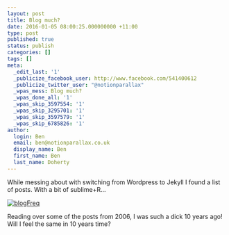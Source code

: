 ```yaml
---
layout: post
title: Blog much?
date: 2016-01-05 08:00:25.000000000 +11:00
type: post
published: true
status: publish
categories: []
tags: []
meta:
  _edit_last: '1'
  _publicize_facebook_user: http://www.facebook.com/541400612
  _publicize_twitter_user: "@notionparallax"
  _wpas_mess: Blog much?
  _wpas_done_all: '1'
  _wpas_skip_3597554: '1'
  _wpas_skip_3295701: '1'
  _wpas_skip_3597579: '1'
  _wpas_skip_6785826: '1'
author:
  login: Ben
  email: ben@notionparallax.co.uk
  display_name: Ben
  first_name: Ben
  last_name: Doherty
---
```

<p>While messing about with switching from Wordpress to Jekyll I found a list of posts. With a bit of sublime+R...</p>
<p><a href="/wordpress/wp-content/uploads/2016/01/blogFreq.png" rel="attachment wp-att-2718"><img class="alignnone size-full wp-image-2718" src="{{ site.baseurl }}/assets/blogFreq.png" alt="blogFreq" /></a></p>
<p>Reading over some of the posts from 2006, I was such a dick 10 years ago! Will I feel the same in 10 years time?</p>
